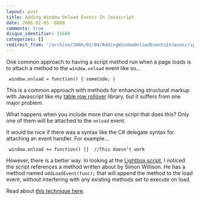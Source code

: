 ```yaml
---
layout: post
title: Adding Window Onload Events In Javascript
date: 2006-02-05 -0800
comments: true
disqus_identifier: 11686
categories: []
redirect_from: "/archive/2006/02/04/AddingWindowOnloadEventsInJavascript.aspx/"
---
```


One common approach to having a script method run when a page loads is
to attach a method to the `window.onload` event like so...

` window.onload = function() { someCode; }`

This is a common approach with methods for enhancing structural markup
with Javascript like my [table row
rollover](/archive/2006/02/05/AddingMouseOverRowHighlightingToTables.aspx "Table Row Rollover")
library, but it suffers from one major problem.

What happens when you include more than one script that does this? Only
one of them will be attached to the `onload` event.

It would be nice if there was a syntax like the C\# delegate syntax for
attaching an event handler. For example...

` window.onload += function() {}  //This doesn’t work`

However, there is a better way. In looking at the [Lightbox
script](http://www.huddletogether.com/projects/lightbox/ "Lightbox Script"),
I noticed the script references a method written about by Simon
Willison. He has a method named `addLoadEvent(func);` that will append
the method to the load event, without interfering with any existing
methods set to execute on load.

Read about [this technique
here](http://simon.incutio.com/archive/2004/05/26/addLoadEvent "Executing JavaScript on page load").

